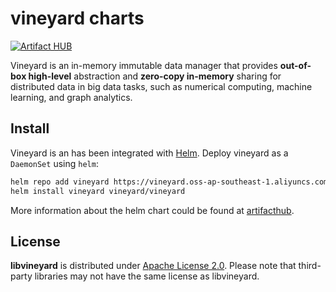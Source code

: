 vineyard charts
===============

[![Artifact HUB](https://img.shields.io/endpoint?url=https://artifacthub.io/badge/repository/vineyard)](https://artifacthub.io/packages/helm/vineyard/vineyard)

Vineyard is an in-memory immutable data manager that provides **out-of-box high-level**
abstraction and **zero-copy in-memory** sharing for distributed data in big data tasks,
such as numerical computing, machine learning, and graph analytics.

Install
-------

Vineyard is an has been integrated with [Helm](https://helm.sh/). Deploy vineyard as
a `DaemonSet` using `helm`:

```bash
helm repo add vineyard https://vineyard.oss-ap-southeast-1.aliyuncs.com/charts/
helm install vineyard vineyard/vineyard
```

More information about the helm chart could be found at [artifacthub](https://artifacthub.io/packages/helm/vineyard/vineyard).

License
-------

**libvineyard** is distributed under [Apache License 2.0](https://github.com/alibaba/libvineyard/blob/main/LICENSE).
Please note that third-party libraries may not have the same license as libvineyard.
